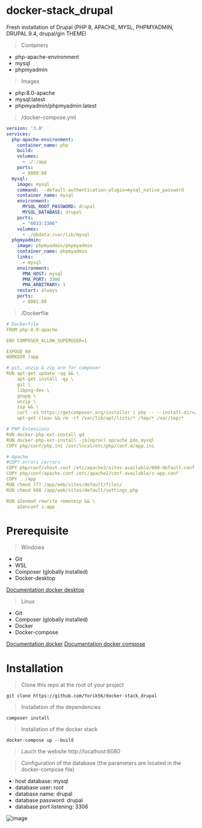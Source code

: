 # docker-stack_drupal
Fresh installation of Drupal (PHP 8, APACHE, MYSL, PHPMYADMIN, DRUPAL 9.4, drupal/gin THEME)

> Containers 

- php-apache-environment
- mysql 
- phpmyadmin

> Images

- php:8.0-apache
- mysql:latest
- phpmyadmin/phpmyadmin:latest

> /docker-compose.yml

```yaml
version: '3.8'
services:
  php-apache-environment:
    container_name: php
    build: .
    volumes:
      - ./:/app
    ports:
      - 8080:80
  mysql:
    image: mysql
    command: --default-authentication-plugin=mysql_native_password
    container_name: mysql
    environment:
      MYSQL_ROOT_PASSWORD: drupal
      MYSQL_DATABASE: drupal
    ports:
      - "6033:3306"
    volumes:
      - ./dbdata:/var/lib/mysql
  phpmyadmin:
    image: phpmyadmin/phpmyadmin
    container_name: phpmyadmin
    links:
      - mysql
    environment:
      PMA_HOST: mysql
      PMA_PORT: 3306
      PMA_ARBITRARY: 1
    restart: always
    ports:
      - 8081:80
```

> /Dockerfile

```yaml
# Dockerfile
FROM php:8.0-apache

ENV COMPOSER_ALLOW_SUPERUSER=1

EXPOSE 80
WORKDIR /app

# git, unzip & zip are for composer
RUN apt-get update -qq && \
    apt-get install -qy \
    git \
    libpng-dev \
    gnupg \
    unzip \
    zip && \
    curl -sS https://getcomposer.org/installer | php -- --install-dir=/usr/local/bin --filename=composer && \
    apt-get clean && rm -rf /var/lib/apt/lists/* /tmp/* /var/tmp/*

# PHP Extensions
RUN docker-php-ext-install gd
RUN docker-php-ext-install -j$(nproc) opcache pdo_mysql
COPY php/conf/php.ini /usr/local/etc/php/conf.d/app.ini

# Apache
#COPY errors /errors
COPY php/conf/vhost.conf /etc/apache2/sites-available/000-default.conf
COPY php/conf/apache.conf /etc/apache2/conf-available/z-app.conf
COPY . /app
RUN chmod 777 /app/web/sites/default/files/
RUN chmod 666 /app/web/sites/default/settings.php

RUN a2enmod rewrite remoteip && \
    a2enconf z-app


```

# Prerequisite

> Windows

- Git
- WSL
- Composer (globally installed)
- Docker-desktop

[Documentation docker desktop](https://docs.docker.com/desktop/install/windows-install/)

> Linux 

- Git
- Composer (globally installed)
- Docker 
- Docker-compose

[Documentation docker](https://docs.docker.com/desktop/install/linux-install/)
[Documentation docker compose](https://docs.docker.com/compose/install/compose-plugin/#install-using-the-repository)




# Installation 

> Clone this repo at the root of your project
```shell
git clone https://github.com/Yorik56/docker-stack_drupal
```

> Installation of the dependencies
```shell
composer install
```

> Installation of the docker stack
```shell
docker-compose up --build
```

> Lauch the website 
http://localhost:8080

> Configuration of the database (the parameters are located in the docker-compose file)
- host database: mysql
- database user: root
- database name: drupal
- database password: drupal 
- database port listening: 3306

![image](https://user-images.githubusercontent.com/25177878/181411963-0aad27e4-81d0-49f3-9cba-28670e6653ce.png)
